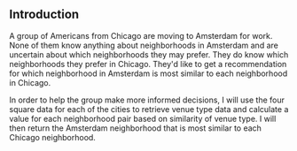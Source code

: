 ## Introduction

A group of Americans from Chicago are moving to Amsterdam for work. None of them know anything about neighborhoods
in Amsterdam and are uncertain about which neighborhoods they may prefer. They do know which neighborhoods they prefer
in Chicago. They'd like to get a recommendation for which neighborhood in Amsterdam is most similar to each neighborhood in Chicago. 

In order to help the group make more informed decisions, I will use the four square data for each of the cities to retrieve venue
type data and calculate a value for each neighborhood pair based on similarity of venue type. I will then return the Amsterdam neighborhood 
that is most similar to each Chicago neighborhood.
